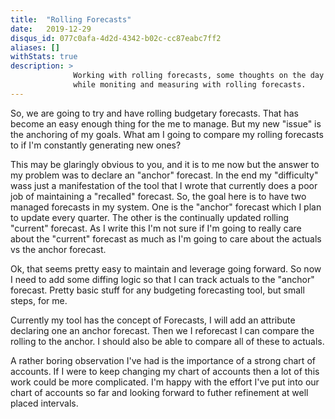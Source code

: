 ```yaml
---
title:  "Rolling Forecasts"
date:   2019-12-29
disqus_id: 077c0afa-4d2d-4342-b02c-cc87eabc7ff2
aliases: []
withStats: true
description: >
              Working with rolling forecasts, some thoughts on the day to day nature of running a business
              while moniting and measuring with rolling forecasts.
---
```


So, we are going to try and have rolling budgetary forecasts. That has become an easy enough thing for the me to manage. But my new "issue" is the anchoring of my goals. What am I going to compare my rolling forecasts to if I'm constantly generating new ones?

This may be glaringly obvious to you, and it is to me now but the answer to my problem was to declare an "anchor" forecast. In the end my "difficulty" wass just a manifestation of the tool that I wrote that currently does a poor job of maintaining a "recalled" forecast. So, the goal here is to have two managed forecasts in my system. One is the "anchor" forecast which I plan to update every quarter. The other is the continually updated rolling "current" forecast. As I write this I'm not sure if I'm going to really care about the "current" forecast as much as I'm going to care about the actuals vs the anchor forecast.

Ok, that seems pretty easy to maintain and leverage going forward. So now I need to add some diffing logic so that I can track actuals to the "anchor" forecast. Pretty basic stuff for any budgeting forecasting tool, but small steps, for me.

Currently my tool has the concept of Forecasts, I will add an attribute declaring one an anchor forecast. Then we I reforecast I can compare the rolling to the anchor. I should also be able to compare all of these to actuals.

A rather boring observation I've had is the importance of a strong chart of accounts. If I were to keep changing my chart of accounts then a lot of this work could be more complicated. I'm happy with the effort I've put into our chart of accounts so far and looking forward to futher refinement at well placed intervals.
